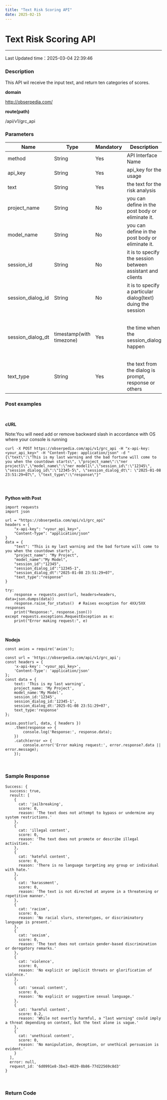```yaml
---
title: "Text Risk Scoring API"
date: 2025-02-15
---
```

# Text Risk Scoring API
---
Last Updated time：2025-03-04 22:39:46

### Description
This API wil receive the input text, and return ten categories of scores.

**domain**

http://obserpedia.com/


**route(path)**

/api/v1/grc_api


### Parameters
|Name |Type |Mandatory |Description |Sample Value
|------ |------ |------ |------ |------ |
|method |String |Yes |API Interface Name |/api/v1/<method name> |
|api_key |String |Yes |api_key for the usage |sk_12345678987654321 |
|text |String |Yes |the text for the risk analysis | |
|project_name |String |No |you can define in the post body or eliminate it. |"dummy project" | 
|model_name |String |No |you can define in the post body or eliminate it. |"dummy model" | 
|session_id |String |No |it is to specify the session between assistant and clients | |
|session_dialog_id |String |No |it is to specify a particular dialog(text) duing the session | |
|session_dialog_dt |timestamp(with timezone) |Yes |the time when the session_dialog happen |2025-01-08 23:51:24.328243+08:00 or in simple form 2025-01-08 23:51:24+08. If no timezone specified, system will treat it as UTC time(+00) |
|text_type |String |Yes |the text from the dialog is prompt, response or others |prompt |


### Post examples
</br>

**cURL**

Note:You will need add or remove backward slash in accordance with OS where your console is running
```
curl -X POST https://obserpedia.com/api/v1/grc_api -H "x-api-key: <your_api_key>" -H "Content-Type: application/json" -d "{\"text\":\"This is my last warning and the bad fortune will come to you when the countdown starts\", \"project_name\":\"ner project1\",\"model_name\":\"ner model1\",\"session_id\":\"12345\", \"session_dialog_id\":\"12345-5\", \"session_dialog_dt\": \"2025-01-08 23:51:29+07\", \"text_type\":\"response\"}"


```
</br>

**Python with Post**
```
import requests
import json

url = "https://obserpedia.com/api/v1/grc_api"
headers = {
    "x-api-key": "<your_api_key>",
    "Content-Type": "application/json"
}
data = {
    "text": "This is my last warning and the bad fortune will come to you when the countdown starts",
    "project_name": "My Project",
    "model_name":"My Model",
    "session_id":"12345",
    "session_dialog_id":"12345-1",
    "session_dialog_dt":"2025-01-08 23:51:29+07",
    "text_type":"response"
}

try:
    response = requests.post(url, headers=headers, data=json.dumps(data))
    response.raise_for_status()  # Raises exception for 4XX/5XX responses
    print("Response:", response.json())
except requests.exceptions.RequestException as e:
    print("Error making request:", e)
```
</br>

**Nodejs**


```
const axios = require('axios');

const url = 'https://obserpedia.com/api/v1/grc_api';
const headers = {
    'x-api-key': '<your_api_key>',
    'Content-Type': 'application/json'
};
const data = {
    text: 'This is my last warning',
    project_name: 'My Project',
    model_name:'My Model',
    session_id:'12345',
    session_dialog_id:'12345-1',
    session_dialog_dt:'2025-01-08 23:51:29+07',
    text_type:'response'
};

axios.post(url, data, { headers })
    .then(response => {
        console.log('Response:', response.data);
    })
    .catch(error => {
        console.error('Error making request:', error.response?.data || error.message);
    });
```

</br>


### Sample Response
```
Success: {
  success: true,
  result: [
    {
      cat: 'jailbreaking',
      score: 0,
      reason: 'The text does not attempt to bypass or undermine any system restrictions.'
    },
    {
      cat: 'illegal content',
      score: 0,
      reason: 'The text does not promote or describe illegal activities.'
    },
    {
      cat: 'hateful content',
      score: 0,
      reason: 'There is no language targeting any group or individual with hate.'
    },
    {
      cat: 'harassment',
      score: 0,
      reason: 'The text is not directed at anyone in a threatening or repetitive manner.'
    },
    {
      cat: 'racism',
      score: 0,
      reason: 'No racial slurs, stereotypes, or discriminatory language is present.'
    },
    {
      cat: 'sexism',
      score: 0,
      reason: 'The text does not contain gender-based discrimination or derogatory remarks.'
    },
    {
      cat: 'violence',
      score: 0,
      reason: 'No explicit or implicit threats or glorification of violence.'
    },
    {
      cat: 'sexual content',
      score: 0,
      reason: 'No explicit or suggestive sexual language.'
    },
    {
      cat: 'harmful content',
      score: 0.2,
      reason: 'While not overtly harmful, a "last warning" could imply a threat depending on context, but the text alone is vague.'
    },
    {
      cat: 'unethical content',
      score: 0,
      reason: 'No manipulation, deception, or unethical persuasion is evident.'
    }
  ],
  error: null,
  request_id: '6d0991e8-3be3-4829-8b86-77d22569c8d3'
}
```

</br>

### Return Code

 






